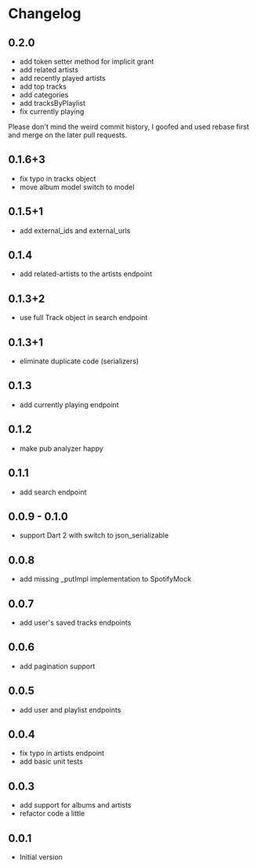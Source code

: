 # Changelog

## 0.2.0

- add token setter method for implicit grant
- add related artists
- add recently played artists
- add top tracks
- add categories
- add tracksByPlaylist
- fix currently playing

Please don't mind the weird commit history, I goofed and used rebase first and merge on the later pull requests.

## 0.1.6+3

- fix typo in tracks object
- move album model switch to model

## 0.1.5+1

- add external_ids and external_urls

## 0.1.4

- add related-artists to the artists endpoint

## 0.1.3+2

- use full Track object in search endpoint

## 0.1.3+1

- eliminate duplicate code (serializers)

## 0.1.3

- add currently playing endpoint

## 0.1.2

- make pub analyzer happy

## 0.1.1

- add search endpoint

## 0.0.9 - 0.1.0

- support Dart 2 with switch to json_serializable

## 0.0.8

- add missing _putImpl implementation to SpotifyMock

## 0.0.7

- add user's saved tracks endpoints

## 0.0.6

- add pagination support

## 0.0.5

- add user and playlist endpoints

## 0.0.4

- fix typo in artists endpoint
- add basic unit tests

## 0.0.3

- add support for albums and artists
- refactor code a little

## 0.0.1

- Initial version
